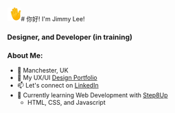 <img src="https://github.com/jimmylee88/jimmylee88/blob/main/waving-hand_1f44b.gif" alt="waving hand emoji" width="32px" /># 你好! I'm Jimmy Lee! 
### Designer, and Developer (in training)

### About Me:

- 📍 Manchester, UK
- 💼 My UX/UI [Design Portfolio](https://jimlee.co)
- 📫 Let's connect on [LinkedIn](https://www.linkedin.com/in/mrjimelee/)
- 🌱 Currently learning Web Development with [Step8Up](https://github.com/Step8Up-SBC)
  - HTML, CSS, and Javascript




<!--
**jimmylee88/jimmylee88** is a ✨ _special_ ✨ repository because its `README.md` (this file) appears on your GitHub profile.

Here are some ideas to get you started:

- 🔭 I’m currently working on ...
- 🌱 I’m currently learning ...
- 👯 I’m looking to collaborate on ...
- 🤔 I’m looking for help with ...
- 💬 Ask me about ...
- 📫 How to reach me: ...
- 😄 Pronouns: ...
- ⚡ Fun fact: ...
-->

